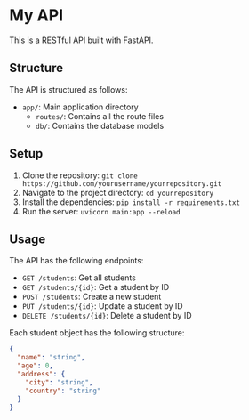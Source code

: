 # My API

This is a RESTful API built with FastAPI.

## Structure

The API is structured as follows:

- `app/`: Main application directory
  - `routes/`: Contains all the route files
  - `db/`: Contains the database models

## Setup

1. Clone the repository: `git clone https://github.com/yourusername/yourrepository.git`
2. Navigate to the project directory: `cd yourrepository`
3. Install the dependencies: `pip install -r requirements.txt`
4. Run the server: `uvicorn main:app --reload`

## Usage

The API has the following endpoints:

- `GET /students`: Get all students
- `GET /students/{id}`: Get a student by ID
- `POST /students`: Create a new student
- `PUT /students/{id}`: Update a student by ID
- `DELETE /students/{id}`: Delete a student by ID

Each student object has the following structure:

```json
{
  "name": "string",
  "age": 0,
  "address": {
    "city": "string",
    "country": "string"
  }
}
